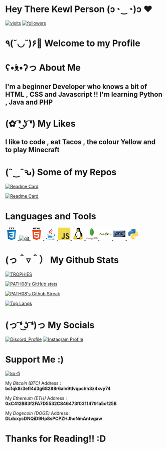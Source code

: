 # Hey There Kewl Person (ɔ◔‿◔)ɔ ♥

[![visits](https://komarev.com/ghpvc/?username=PATH08&color=yellow&style=plastic-square)](https://github.com/PATH08) [![followers](https://img.shields.io/github/followers/PATH08?label=Followers&style=social)](https://github.com/PATH08?tab=followers)

# ٩(˘◡˘)۶🍾 Welcome to my Profile

# ʕ•́ᴥ•̀ʔっ About Me
## I'm a beginner Developer who knows a bit of HTML , CSS and Javascript !! I'm learning  Python , Java and PHP 

# (✿ ͡❛ ͜ʖ ͡❛) My Likes
## I like to code , eat Tacos , the colour Yellow and to play Minecraft

# (ˆ‿ˆԅ) Some of my Repos

[![Readme Card](https://github-readme-stats.vercel.app/api/pin/?username=PATH08&repo=PATH08.github.io&theme=omni&show_owner=true)](https://github.com/PATH08/PATH08.github.io)    



[![Readme Card](https://github-readme-stats.vercel.app/api/pin/?username=PATH08&repo=sanitizer.ml&theme=omni&show_owner=true)](https://github.com/PATH08/sanitizer.ml)

<h1 align="left">Languages and Tools</h1>
<p align="left"> <a href="https://www.w3schools.com/css/" target="_blank"> <img src="https://raw.githubusercontent.com/devicons/devicon/master/icons/css3/css3-original-wordmark.svg" alt="css3" width="40" height="40"/> </a> <a href="https://git-scm.com/" target="_blank"> <img src="https://www.vectorlogo.zone/logos/git-scm/git-scm-icon.svg" alt="git" width="40" height="40"/> </a> <a href="https://www.w3.org/html/" target="_blank"> <img src="https://raw.githubusercontent.com/devicons/devicon/master/icons/html5/html5-original-wordmark.svg" alt="html5" width="40" height="40"/> </a> <a href="https://www.java.com" target="_blank"> <img src="https://raw.githubusercontent.com/devicons/devicon/master/icons/java/java-original.svg" alt="java" width="40" height="40"/> </a> <a href="https://developer.mozilla.org/en-US/docs/Web/JavaScript" target="_blank"> <img src="https://raw.githubusercontent.com/devicons/devicon/master/icons/javascript/javascript-original.svg" alt="javascript" width="40" height="40"/> </a> <a href="https://www.linux.org/" target="_blank"> <img src="https://raw.githubusercontent.com/devicons/devicon/master/icons/linux/linux-original.svg" alt="linux" width="40" height="40"/> </a> <a href="https://www.mongodb.com/" target="_blank"> <img src="https://raw.githubusercontent.com/devicons/devicon/master/icons/mongodb/mongodb-original-wordmark.svg" alt="mongodb" width="40" height="40"/> </a> <a href="https://nodejs.org" target="_blank"> <img src="https://raw.githubusercontent.com/devicons/devicon/master/icons/nodejs/nodejs-original-wordmark.svg" alt="nodejs" width="40" height="40"/> </a> <a href="https://www.php.net" target="_blank"> <img src="https://raw.githubusercontent.com/devicons/devicon/master/icons/php/php-original.svg" alt="php" width="40" height="40"/> </a> <a href="https://www.python.org" target="_blank"> <img src="https://raw.githubusercontent.com/devicons/devicon/master/icons/python/python-original.svg" alt="python" width="40" height="40"/> </a> </p>


# (っ＾▿＾） My Github Stats

[![TROPHIES](https://github-profile-trophy.vercel.app/?username=PATH08&theme=radical)](https://github.com/PATH08)

[![PATH08's GitHub stats](https://github-readme-stats.vercel.app/api?username=PATH08&theme=omni&show_icons=true)](https://github.com/PATH08)

[![PATH08's Github Streak](https://github-readme-streak-stats.herokuapp.com?user=PATH08&theme=omni)](https://github.com/PATH08)

[![Top Langs](https://github-readme-stats.vercel.app/api/top-langs/?username=PATH08&layout=compact&theme=omni)](https://github.com/PATH08)

# (っ ͡❛ ͜ʖ ͡❛)っ My Socials

[![Discord_Profile](https://discord.c99.nl/widget/theme-2/560347189142880281.png)](https://discord.com/users/560347189142880281)
[![Instagram Profile](https://cdn-icons-png.flaticon.com/512/2111/2111463.png)](https://Instagram.com/pathasium)

# Support Me :)

[![ko-fi](https://ko-fi.com/img/githubbutton_sm.svg)](https://ko-fi.com/PATH08)

My *Bitcoin (BTC)* Address  : **bc1qk8r3efl4d3g68288r6alv9tlvqpchh3z4xvy74**

My *Ethereum (ETH)* Address : **0xC412BB3f2FA7D5532C846473f03114791a5cf25B**

My *Dogecoin (DOGE)* Address : **DLdcxycDNQiD9Hp8sPCPZHJhoNmAntvgaw**



# Thanks for Reading!! :D
